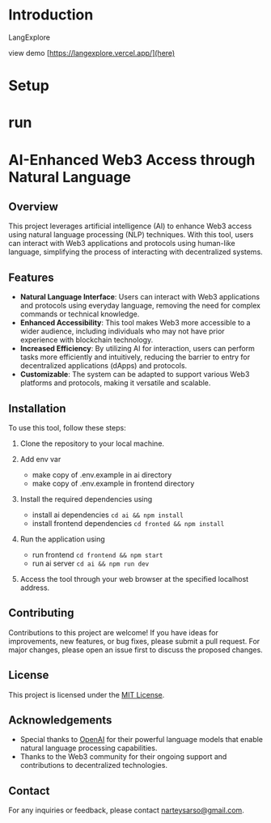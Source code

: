 # Introduction
 LangExplore

 view demo [https://langexplore.vercel.app/](here)


# Setup


# run

# AI-Enhanced Web3 Access through Natural Language

## Overview
This project leverages artificial intelligence (AI) to enhance Web3 access using natural language processing (NLP) techniques. With this tool, users can interact with Web3 applications and protocols using human-like language, simplifying the process of interacting with decentralized systems.

## Features
- **Natural Language Interface**: Users can interact with Web3 applications and protocols using everyday language, removing the need for complex commands or technical knowledge.
- **Enhanced Accessibility**: This tool makes Web3 more accessible to a wider audience, including individuals who may not have prior experience with blockchain technology.
- **Increased Efficiency**: By utilizing AI for interaction, users can perform tasks more efficiently and intuitively, reducing the barrier to entry for decentralized applications (dApps) and protocols.
- **Customizable**: The system can be adapted to support various Web3 platforms and protocols, making it versatile and scalable.

## Installation
To use this tool, follow these steps:
1. Clone the repository to your local machine.
2. Add env var
    - make copy of .env.example in ai directory
    - make copy of .env.example in frontend directory
2. Install the required dependencies using 
    - install ai dependencies `cd ai && npm install`
    - install frontend dependencies `cd fronted && npm install`

3. Run the application using
    - run frontend `cd frontend && npm start`
    - run ai server `cd ai && npm run dev`

4. Access the tool through your web browser at the specified localhost address.

## Contributing
Contributions to this project are welcome! If you have ideas for improvements, new features, or bug fixes, please submit a pull request. For major changes, please open an issue first to discuss the proposed changes.

## License
This project is licensed under the [MIT License](LICENSE).

## Acknowledgements
- Special thanks to [OpenAI](https://openai.com) for their powerful language models that enable natural language processing capabilities.
- Thanks to the Web3 community for their ongoing support and contributions to decentralized technologies.

## Contact
For any inquiries or feedback, please contact [narteysarso@gmail.com](mailto:narteysarso@gmail.com).
